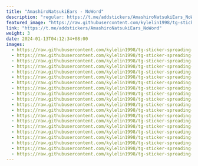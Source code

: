 ```yaml
---
title: "AmashiroNatsukiEars - NoWord"
description: "regular: https://t.me/addstickers/AmashiroNatsukiEars_NoWord"
featured_image: "https://raw.githubusercontent.com/kylelin1998/tg-sticker-spreading-worldwide-images/main/img/a5a28da9-4cb1-4371-82aa-f426c18e4809.jpg"
link: "https://t.me/addstickers/AmashiroNatsukiEars_NoWord"
weight: 3
date: 2024-01-13T04:12:34+08:00
images:
  - https://raw.githubusercontent.com/kylelin1998/tg-sticker-spreading-worldwide-images/main/img/a5a28da9-4cb1-4371-82aa-f426c18e4809.jpg
  - https://raw.githubusercontent.com/kylelin1998/tg-sticker-spreading-worldwide-images/main/img/0f0ae058-405c-4366-a77e-37f66d238ee1.jpg
  - https://raw.githubusercontent.com/kylelin1998/tg-sticker-spreading-worldwide-images/main/img/fa96acf5-738d-4e2e-825b-f879dd01d822.jpg
  - https://raw.githubusercontent.com/kylelin1998/tg-sticker-spreading-worldwide-images/main/img/77d9a179-da0e-4ae5-b0d5-94ca122502ef.jpg
  - https://raw.githubusercontent.com/kylelin1998/tg-sticker-spreading-worldwide-images/main/img/9faa3b84-9ecd-42f2-aab8-7e365d24f298.jpg
  - https://raw.githubusercontent.com/kylelin1998/tg-sticker-spreading-worldwide-images/main/img/5a9eff62-99bd-4147-a442-40931e57edb2.jpg
  - https://raw.githubusercontent.com/kylelin1998/tg-sticker-spreading-worldwide-images/main/img/604cfdb8-f99c-448b-a065-bf3198dcd788.jpg
  - https://raw.githubusercontent.com/kylelin1998/tg-sticker-spreading-worldwide-images/main/img/faeff53d-09ec-4349-b42d-acdd79e6cd3e.jpg
  - https://raw.githubusercontent.com/kylelin1998/tg-sticker-spreading-worldwide-images/main/img/7ed3fcf5-7d28-4cc9-b580-d620a33bbe47.jpg
  - https://raw.githubusercontent.com/kylelin1998/tg-sticker-spreading-worldwide-images/main/img/0ba9dfae-ed0f-4851-97a2-c6000d49a6b2.jpg
  - https://raw.githubusercontent.com/kylelin1998/tg-sticker-spreading-worldwide-images/main/img/fe984049-c81f-427f-bb21-a265e64ddee0.jpg
  - https://raw.githubusercontent.com/kylelin1998/tg-sticker-spreading-worldwide-images/main/img/10f3d730-9392-48c1-a17a-a94069562fbb.jpg
  - https://raw.githubusercontent.com/kylelin1998/tg-sticker-spreading-worldwide-images/main/img/dc75723e-9f14-444d-81b1-127500bc6ad7.jpg
  - https://raw.githubusercontent.com/kylelin1998/tg-sticker-spreading-worldwide-images/main/img/d9c31a0d-64c4-40f3-97e6-eb729e963287.jpg
  - https://raw.githubusercontent.com/kylelin1998/tg-sticker-spreading-worldwide-images/main/img/068b6406-496b-4b37-b066-fbe87aad043c.jpg
  - https://raw.githubusercontent.com/kylelin1998/tg-sticker-spreading-worldwide-images/main/img/5515cb70-589d-4a2f-809e-44fd5c81b9e2.jpg
  - https://raw.githubusercontent.com/kylelin1998/tg-sticker-spreading-worldwide-images/main/img/9b35c896-d3dd-40af-abd3-51e4f10b13b1.jpg
  - https://raw.githubusercontent.com/kylelin1998/tg-sticker-spreading-worldwide-images/main/img/67e0238a-282a-4bd9-b644-3c1941863e4b.jpg
  - https://raw.githubusercontent.com/kylelin1998/tg-sticker-spreading-worldwide-images/main/img/2059f987-d63b-41b7-a7b8-e13ea52dcace.jpg
  - https://raw.githubusercontent.com/kylelin1998/tg-sticker-spreading-worldwide-images/main/img/a95ae6aa-7d4c-4c3b-95e1-2837a5eed873.jpg
---
```

